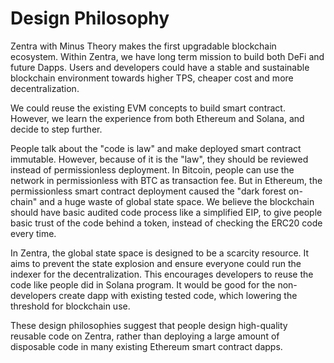 # Design Philosophy

Zentra with Minus Theory makes the first upgradable blockchain ecosystem. Within Zentra, we have long term mission to build both DeFi and future Dapps. Users and developers could have a stable and sustainable blockchain environment towards higher TPS, cheaper cost and more decentralization.

We could reuse the existing EVM concepts to build smart contract. However, we learn the experience from both Ethereum and Solana, and decide to step further.

People talk about the "code is law" and make deployed smart contract immutable. However, because of it is the "law", they should be reviewed instead of permissionless deployment. In Bitcoin, people can use the network in permissionless with BTC as transaction fee. But in Ethereum, the permissionless smart contract deployment caused the "dark forest on-chain" and a huge waste of global state space. We believe the blockchain should have basic audited code process like a simplified EIP, to give people basic trust of the code behind a token, instead of checking the ERC20 code every time.

In Zentra, the global state space is designed to be a scarcity resource. It aims to prevent the state explosion and ensure everyone could run the indexer for the decentralization. This encourages developers to reuse the code like people did in Solana program. It would be good for the non-developers create dapp with existing tested code, which lowering the threshold for blockchain use.

These design philosophies suggest that people design high-quality reusable code on Zentra, rather than deploying a large amount of disposable code in many existing Ethereum smart contract dapps.
